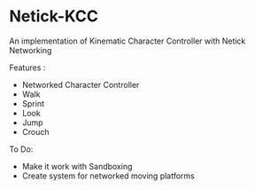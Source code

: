 # Netick-KCC
 An implementation of Kinematic Character Controller with Netick Networking

Features :
 - Networked Character Controller
 - Walk
 - Sprint
 - Look
 - Jump
 - Crouch
 
 To Do:
 - Make it work with Sandboxing
 - Create system for networked moving platforms
